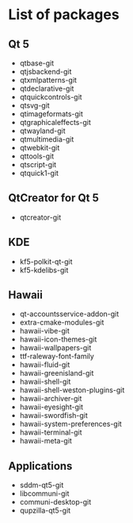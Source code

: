 # List of packages

## Qt 5

* qtbase-git
* qtjsbackend-git
* qtxmlpatterns-git
* qtdeclarative-git
* qtquickcontrols-git
* qtsvg-git
* qtimageformats-git
* qtgraphicaleffects-git
* qtwayland-git
* qtmultimedia-git
* qtwebkit-git
* qttools-git
* qtscript-git
* qtquick1-git

## QtCreator for Qt 5

* qtcreator-git

## KDE

* kf5-polkit-qt-git
* kf5-kdelibs-git

## Hawaii

* qt-accountsservice-addon-git
* extra-cmake-modules-git
* hawaii-vibe-git
* hawaii-icon-themes-git
* hawaii-wallpapers-git
* ttf-raleway-font-family
* hawaii-fluid-git
* hawaii-greenisland-git
* hawaii-shell-git
* hawaii-shell-weston-plugins-git
* hawaii-archiver-git
* hawaii-eyesight-git
* hawaii-swordfish-git
* hawaii-system-preferences-git
* hawaii-terminal-git
* hawaii-meta-git

## Applications

* sddm-qt5-git
* libcommuni-git
* communi-desktop-git
* qupzilla-qt5-git
